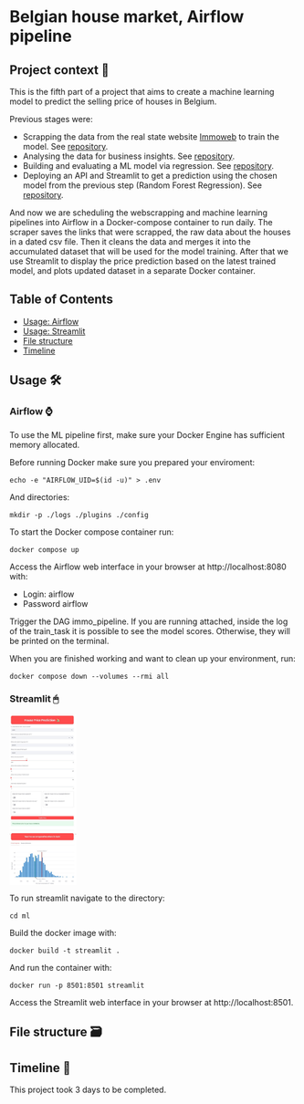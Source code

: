 # Belgian house market, Airflow pipeline 

## Project context 📝

This is the fifth part of a project that aims to create a machine learning model to predict the selling price of houses in Belgium.

Previous stages were:

- Scrapping the data from the real state website [Immoweb](https://www.immoweb.be/) to train the model. See [repository](https://github.com/niels-demeyer/immo-eliza-scraping-scrapegoat).
- Analysing the data for business insights. See [repository](https://github.com/Yanina-Andriienko/immo-eliza-scrapeGOATS-analysis).
- Building and evaluating a ML model via regression. See [repository](https://github.com/andreaharit/05-immoeliza-ml-Andrea).
- Deploying  an API and Streamlit to get a prediction using the chosen model from the previous step (Random Forest Regression). See [repository](https://github.com/andreaharit/immo-eliza-deployment).


And now we are scheduling the webscrapping and machine learning pipelines into Airflow in a Docker-compose container to run daily.
The scraper saves the links that were scrapped, the raw data about the houses in a dated csv file. Then it cleans the data and merges it into the accumulated dataset that will be used for the model training.
After that we use Streamlit to display the price prediction based on the latest trained model, and plots updated dataset in a separate Docker container.

## Table of Contents

- [Usage: Airflow](#Airflow)
- [Usage: Streamlit](#Streamlit)
- [File structure](#structure)
- [Timeline](#timeline)

## Usage 🛠

<a id="Airflow"></a>
### Airflow ⌚
</a> 


To use the ML pipeline first, make sure your Docker Engine has sufficient memory allocated.

Before running Docker make sure you prepared your enviroment:

    echo -e "AIRFLOW_UID=$(id -u)" > .env

And directories:

    mkdir -p ./logs ./plugins ./config
    


To start the Docker compose container run:

    docker compose up 

Access the Airflow web interface in your browser at http://localhost:8080 with:

- Login: airflow
- Password airflow


Trigger the DAG immo_pipeline. If you are running attached, inside the log of the train_task it is possible to see the model scores. Otherwise, they will be printed on the terminal.

When you are finished working and want to clean up your environment, run:

    docker compose down --volumes --rmi all


<a id="Streamlit"></a>
### Streamlit 🖱
</a> 

<div style="max-height: 300px;">
    <img src="https://github.com/andreaharit/immo-eliza-deployment/blob/main/img/streamlit_example.jpg" alt="Streamlit app" style="width: auto; height: 300px;">
</div>

To run streamlit navigate to the directory:

    cd ml
    
Build the docker image with:

    docker build -t streamlit .
    
And run the container with:

    docker run -p 8501:8501 streamlit


Access the Streamlit web interface in your browser at http://localhost:8501.

<a id="structure"></a>
## File structure 🗃️



## Timeline 📅

This project took 3 days to be completed.